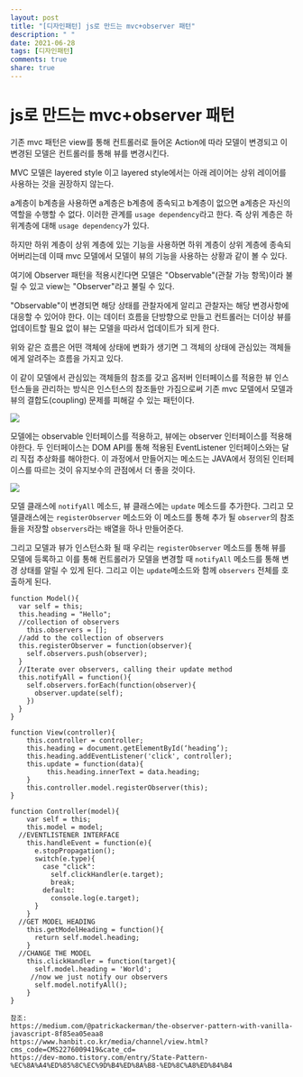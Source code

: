 ```yaml
---
layout: post
title: "[디자인패턴] js로 만드는 mvc+observer 패턴"
description: " "
date: 2021-06-28
tags: [디자인패턴]
comments: true
share: true
---
```


# js로 만드는 mvc+observer 패턴

기존 mvc 패턴은 view를 통해 컨트롤러로 들어온 Action에 따라 모델이 변경되고 이 변경된 모델은 컨트롤러를 통해 뷰를 변경시킨다.

MVC 모델은 layered style 이고 layered style에서는 아래 레이어는 상위 레이어를 사용하는 것을 권장하지 않는다.

a계층이 b계층을 사용하면 a계층은 b계층에 종속되고 b계층이 없으면 a계층은 자신의 역할을 수행할 수 없다. 이러한 관계를 `usage dependency`라고 한다. 즉 상위 계층은 하위계층에 대해 `usage dependency`가 있다.

하지만 하위 계층이 상위 계층에 있는 기능을 사용하면 하위 계층이 상위 계층에 종속되어버리는데 이때 mvc 모델에서 모델이 뷰의 기능을 사용하는 상황과 같이 볼 수 있다.

여기에 Observer 패턴을 적용시킨다면 모델은 "Observable"(관찰 가능 항목)이라 불릴 수 있고 view는 "Observer"라고 불릴 수 있다.

"Observable"이 변경되면 해당 상태를 관찰자에게 알리고 관찰자는 해당 변경사항에 대응할 수 있어야 한다. 이는 데이터 흐름을 단방향으로 만들고 컨트롤러는 더이상 뷰를 업데이트할 필요 없이 뷰는 모델을 따라서 업데이트가 되게 한다.

위와 같은 흐름은 어떤 객체에 상태에 변화가 생기면 그 객체의 상태에 관심있는 객체들에게 알려주는 흐름을 가지고 있다.

이 같이 모델에서 관심있는 객체들의 참조를 갖고 옵저버 인터페이스를 적용한 뷰 인스턴스들을 관리하는 방식은 인스턴스의 참조들만 가짐으로써 기존 mvc 모델에서 모델과 뷰의 결합도(coupling) 문제를 피해갈 수 있는 패턴이다.

<img src="https://miro.medium.com/max/906/1*m4GC21LL7em3t9jnbAlWgw.png">

모델에는 observable 인터페이스를 적용하고, 뷰에는 observer 인터페이스를 적용해야한다. 두 인터페이스는 DOM API를 통해 적용된 EventListener 인터페이스와는 달리 직접 추상화를 해야한다. 이 과정에서 만들어지는 메소드는 JAVA에서 정의된 인터페이스를 따르는 것이 유지보수의 관점에서 더 좋을 것이다.

<img src="https://miro.medium.com/max/854/1*mmTHcQFfbad820Dz75hHgQ.png">

모델 클래스에 `notifyAll` 메소드, 뷰 클래스에는 `update` 메소드를 추가한다. 그리고 모델클래스에는 `registerObserver` 메소드와 이 메소드를 통해 추가 될 `observer`의 참조들을 저장할 `observers`라는 배열을 하나 만들어준다.

그리고 모델과 뷰가 인스턴스화 될 때 우리는 `registerObserver` 메소드를 통해 뷰를 모델에 등록하고 이를 통해 컨트롤러가 모델을 변경할 때 `notifyAll` 메소드를 통해 변경 상태를 알릴 수 있게 된다. 그리고 이는 `update`메소드와 함께 `observers` 전체를 호출하게 된다.

```
function Model(){
  var self = this;
  this.heading = "Hello";
  //collection of observers
    this.observers = [];
  //add to the collection of observers
  this.registerObserver = function(observer){
    self.observers.push(observer);
  }
  //Iterate over observers, calling their update method
  this.notifyAll = function(){
    self.observers.forEach(function(observer){
      observer.update(self);
    })
  }
}
```

```
function View(controller){
    this.controller = controller;
    this.heading = document.getElementById(‘heading’);
    this.heading.addEventListener('click', controller);
    this.update = function(data){
         this.heading.innerText = data.heading;
    }
    this.controller.model.registerObserver(this);
}
```

```
function Controller(model){
    var self = this;
    this.model = model;
  //EVENTLISTENER INTERFACE
    this.handleEvent = function(e){
      e.stopPropagation();
      switch(e.type){
        case "click":
          self.clickHandler(e.target);
          break;
        default:
          console.log(e.target);
      }
    }
  //GET MODEL HEADING
    this.getModelHeading = function(){
      return self.model.heading;
    }
  //CHANGE THE MODEL
    this.clickHandler = function(target){
      self.model.heading = 'World';
     //now we just notify our observers
      self.model.notifyAll();
    }
}
```

```
참조:
https://medium.com/@patrickackerman/the-observer-pattern-with-vanilla-javascript-8f85ea05eaa8
https://www.hanbit.co.kr/media/channel/view.html?cms_code=CMS2276009419&cate_cd=
https://dev-momo.tistory.com/entry/State-Pattern-%EC%8A%A4%ED%85%8C%EC%9D%B4%ED%8A%B8-%ED%8C%A8%ED%84%B4
```
